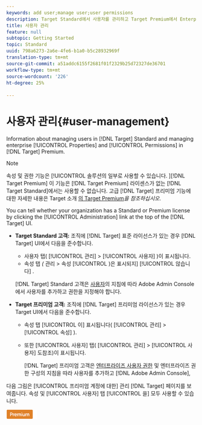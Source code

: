 ```yaml
---
keywords: add user;manage user;user permissions
description: Target Standard에서 사용자를 관리하고 Target Premium에서 Enterprise 속성 및 권한을 관리하는 방법에 대한 정보입니다.
title: 사용자 관리
feature: null
subtopic: Getting Started
topic: Standard
uuid: 798a6273-2a6e-4fe6-b1a0-b5c28932969f
translation-type: tm+mt
source-git-commit: a51addc6155f2681f01f2329b25d72327de36701
workflow-type: tm+mt
source-wordcount: '226'
ht-degree: 25%

---
```



# 사용자 관리{#user-management}

Information about managing users in [!DNL Target] Standard and managing enterprise [!UICONTROL Properties] and [!UICONTROL Permissions] in [!DNL Target] Premium.

>[!NOTE]
>
>속성 및 권한 기능은 [!UICONTROL  솔루션의 일부로 사용할 수 있습니다. ][!DNL Target Premium] 이 기능은 [!DNL Target Premium] 라이센스가 없는 [!DNL Target Standard]에서는 사용할 수 없습니다. 고급 [!DNL Target] 프리미엄 기능에 대한 자세한 내용은 Target 소개 [의 Target Premium](/help/c-intro/intro.md#premium)*을 참조하십시오*.

You can tell whether your organization has a Standard or Premium license by clicking the [!UICONTROL Administration] link at the top of the [!DNL Target] UI.

* **Target Standard 고객:** 조직에 [!DNL Target] 표준 라이선스가 있는 경우 [!DNL Target] UI에서 다음을 준수합니다.

   * 사용자 탭( [!UICONTROL 관리]  > [!UICONTROL 사용자] )이 표시됩니다.
   * 속성 탭 *(* 관리  > 속성 [!UICONTROL )은 표시되지] [!UICONTROL 않습니다] .

   [!DNL Target] Standard 고객은 [사용자](/help/administrating-target/c-user-management/c-user-management/user-management.md)의 지침에 따라 Adobe Admin Console에서 사용자를 추가하고 권한을 지정해야 합니다.

* **Target 프리미엄 고객:** 조직에 [!DNL Target] 프리미엄 라이선스가 있는 경우 Target UI에서 다음을 준수합니다.

   * 속성 탭 [!UICONTROL 이] 표시됩니다( [!UICONTROL 관리] > [!UICONTROL 속성] ).
   * 또한 [!UICONTROL 사용자] 탭( [!UICONTROL 관리] > [!UICONTROL 사용자] 도참조)이 표시됩니다.

      [!DNL Target] 프리미엄 고객은 [엔터프라이즈 사용자 권한](../../administrating-target/c-user-management/property-channel/property-channel.md#concept_E396B16FA2024ADBA27BC056138F9838) 및 엔터프라이즈 권한 [](../../administrating-target/c-user-management/property-channel/properties-overview.md#concept_22F2855DBF0D4754B9460F5D68749C71) 구성의 지침을 따라 사용자를 추가하고 [!DNL Adobe Admin Console],

다음 그림은 [!UICONTROL 프리미엄 계정에 대한] 관리 [!DNL Target] 페이지를 보여줍니다. 속성 및 [!UICONTROL 사용자] 탭 [!UICONTROL 을] 모두 사용할 수 있습니다.

![관리 탭](/help/administrating-target/assets/premium.png)

